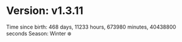 # Version: v1.3.11
Time since birth: 468 days, 11233 hours, 673980 minutes, 40438800 seconds
Season: Winter ❄️
